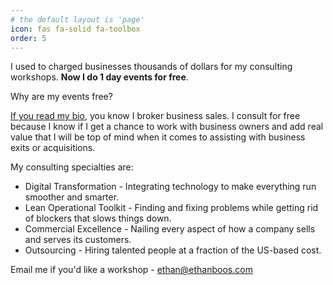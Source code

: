 ```yaml
---
# the default layout is 'page'
icon: fas fa-solid fa-toolbox
order: 5
---
```


I used to charged businesses thousands of dollars for my consulting workshops. **Now I do 1 day events for free**. 

Why are my events free?

[If you read my bio](https://www.ethanboos.com/about), you know I broker business sales. I consult for free because I know if I get a chance to work with business owners and add real value that I will be top of mind when it comes to assisting with business exits or acquisitions.

My consulting specialties are:
- Digital Transformation - Integrating technology to make everything run smoother and smarter.
- Lean Operational Toolkit - Finding and fixing problems while getting rid of blockers that slows things down.
- Commercial Excellence - Nailing every aspect of how a company sells and serves its customers.
- Outsourcing - Hiring talented people at a fraction of the US-based cost.

Email me if you'd like a workshop - [ethan@ethanboos.com](mailto:ethan@ethanboos.com)
